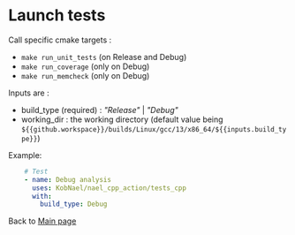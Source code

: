 # Launch tests

Call specific cmake targets :
 * `make run_unit_tests` (on Release and Debug)
 * `make run_coverage` (only on Debug)
 * `make run_memcheck` (only on Debug)

Inputs are :
 * build_type (required) : *"Release"* | *"Debug"*
 * working_dir : the working directory
 (default value being `${{github.workspace}}/builds/Linux/gcc/13/x86_64/${{inputs.build_type}}`)

Example:

```yaml
    # Test
    - name: Debug analysis
      uses: KobNael/nael_cpp_action/tests_cpp
      with:
        build_type: Debug
```

Back to [Main page](README.md)
